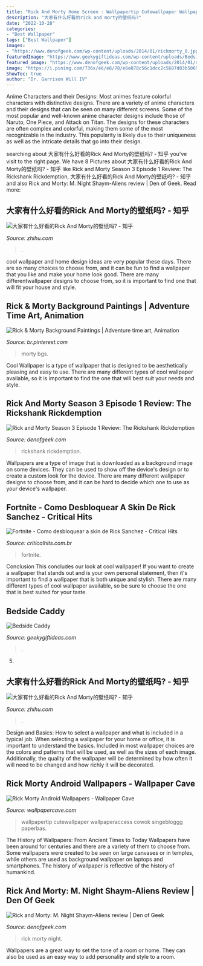 ```yaml
---
title: "Rick And Morty Home Screen : Wallpapertip Cutewallpaper Wallpaperaccess Cowok Singebloggg Paperbas"
description: "大家有什么好看的rick and morty的壁纸吗?"
date: "2022-10-28"
categories:
- "Best Wallpaper"
tags: ["Best Wallpaper"]
images:
- "https://www.denofgeek.com/wp-content/uploads/2014/01/rickmorty_0.jpg?fit=994%2C585"
featuredImage: "https://www.geekygiftideas.com/wp-content/uploads/Bedside-Caddy.jpg"
featured_image: "https://www.denofgeek.com/wp-content/uploads/2014/01/rickmorty_0.jpg?fit=994%2C585"
image: "https://i.pinimg.com/736x/e6/e8/78/e6e878c56c1dcc2c5687d83b50697bb8.jpg"
ShowToc: true
author: "Dr. Garrison Will IV"
---
```



Anime Characters and their Designs: Most animes feature colorful characters with distinctive designs.
There are a variety of anime characters and their designs that can be seen on many different screens. Some of the most popular and well-known anime character designs include those of Naruto, One Piece, and Attack on Titan. The designs for these characters are often complex and colorful, making them some of the most recognizable in the industry. This popularity is likely due to their uniqueness as well as the intricate details that go into their design.

	

		
searching about 大家有什么好看的Rick And Morty的壁纸吗? - 知乎 you've visit to the right page. We have 8 Pictures about 大家有什么好看的Rick And Morty的壁纸吗? - 知乎 like Rick and Morty Season 3 Episode 1 Review: The Rickshank Rickdemption, 大家有什么好看的Rick And Morty的壁纸吗? - 知乎 and also Rick and Morty: M. Night Shaym-Aliens review | Den of Geek. Read more:
		
    
## 大家有什么好看的Rick And Morty的壁纸吗? - 知乎

<img loading=lazy src="https://pic2.zhimg.com/v2-84a420b647e4adba23f405bd8911d1a6_r.jpg" onerror="this.onerror=null;this.src='https://tse4.mm.bing.net/th?id=OIP.hSlR-x8VxzTakpt8Vdtv1QHaQC&amp;pid=15.1';" alt="大家有什么好看的Rick And Morty的壁纸吗? - 知乎">

_Source: zhihu.com_

>. 

	

cool wallpaper and home design ideas are very popular these days. There are so many choices to choose from, and it can be fun to find a wallpaper that you like and make your home look good. There are many differentwallpaper designs to choose from, so it is important to find one that will fit your house and style.

    
## Rick &amp; Morty Background Paintings | Adventure Time Art, Animation

<img loading=lazy src="https://i.pinimg.com/736x/e6/e8/78/e6e878c56c1dcc2c5687d83b50697bb8.jpg" onerror="this.onerror=null;this.src='https://tse3.mm.bing.net/th?id=OIP.W2yzY2Dfsjfmla8-CYgLmgHaEK&amp;pid=15.1';" alt="Rick &amp; Morty Background Paintings | Adventure time art, Animation">

_Source: br.pinterest.com_

>morty bgs. 

	

Cool Wallpaper is a type of wallpaper that is designed to be aesthetically pleasing and easy to use. There are many different types of cool wallpaper available, so it is important to find the one that will best suit your needs and style.

    
## Rick And Morty Season 3 Episode 1 Review: The Rickshank Rickdemption

<img loading=lazy src="https://www.denofgeek.com/wp-content/uploads/2017/04/rick-and-morty-season-3-episode-1-review-the-rickshank-redemption.jpg?fit=1984%2C992" onerror="this.onerror=null;this.src='https://tse2.mm.bing.net/th?id=OIP.ZK2WUToCFnW67QEQCX8vrgHaDt&amp;pid=15.1';" alt="Rick and Morty Season 3 Episode 1 Review: The Rickshank Rickdemption">

_Source: denofgeek.com_

>rickshank rickdemption. 

	

Wallpapers are a type of image that is downloaded as a background image on some devices. They can be used to show off the device's design or to create a custom look for the device. There are many different wallpaper designs to choose from, and it can be hard to decide which one to use as your device's wallpaper.

    
## Fortnite - Como Desbloquear A Skin De Rick Sanchez - Critical Hits

<img loading=lazy src="https://criticalhits.com.br/wp-content/uploads/2021/06/Screenshot_9-1.png" onerror="this.onerror=null;this.src='https://tse3.mm.bing.net/th?id=OIP.Cp6fXm4OnoiEBOP0ZED_LQHaES&amp;pid=15.1';" alt="Fortnite - Como desbloquear a skin de Rick Sanchez - Critical Hits">

_Source: criticalhits.com.br_

>fortnite. 

	

Conclusion
This concludes our look at cool wallpaper! If you want to create a wallpaper that stands out and is your own personal statement, then it's important to find a wallpaper that is both unique and stylish. There are many different types of cool wallpaper available, so be sure to choose the one that is best suited for your taste.

    
## Bedside Caddy

<img loading=lazy src="https://www.geekygiftideas.com/wp-content/uploads/Bedside-Caddy.jpg" onerror="this.onerror=null;this.src='https://tse4.mm.bing.net/th?id=OIP.6WglAlC5S0Vcf92pi7MmjAHaHa&amp;pid=15.1';" alt="Bedside Caddy">

_Source: geekygiftideas.com_

>. 

	

5.

    
## 大家有什么好看的Rick And Morty的壁纸吗? - 知乎

<img loading=lazy src="https://pic4.zhimg.com/v2-98760b695c8bbcddbf60b1270d8a0834_r.jpg?source=1940ef5c" onerror="this.onerror=null;this.src='https://tse2.mm.bing.net/th?id=OIP.mktrUnHBLuU9oIAxl4GKPAHaNa&amp;pid=15.1';" alt="大家有什么好看的Rick And Morty的壁纸吗? - 知乎">

_Source: zhihu.com_

>. 

	

Design and Basics: How to select a wallpaper and what is included in a typical job.
When selecting a wallpaper for your home or office, it is important to understand the basics. Included in most wallpaper choices are the colors and patterns that will be used, as well as the sizes of each image. Additionally, the quality of the wallpaper will be determined by how often it will need to be changed and how richly it will be decorated.

    
## Rick Morty Android Wallpapers - Wallpaper Cave

<img loading=lazy src="https://wallpapercave.com/wp/wp4988558.jpg" onerror="this.onerror=null;this.src='https://tse2.mm.bing.net/th?id=OIP.3IiaMjdR-IF_kxvYZsfDSQHaNK&amp;pid=15.1';" alt="Rick Morty Android Wallpapers - Wallpaper Cave">

_Source: wallpapercave.com_

>wallpapertip cutewallpaper wallpaperaccess cowok singebloggg paperbas. 

	

The History of Wallpapers: From Ancient Times to Today
Wallpapers have been around for centuries and there are a variety of them to choose from. Some wallpapers were created to be seen on large canvases or in temples, while others are used as background wallpaper on laptops and smartphones. The history of wallpaper is reflective of the history of humankind.

    
## Rick And Morty: M. Night Shaym-Aliens Review | Den Of Geek

<img loading=lazy src="https://www.denofgeek.com/wp-content/uploads/2014/01/rickmorty_0.jpg?fit=994%2C585" onerror="this.onerror=null;this.src='https://tse4.mm.bing.net/th?id=OIP.N_1YUyOKwuTNf4SiEjsEyQHaEW&amp;pid=15.1';" alt="Rick and Morty: M. Night Shaym-Aliens review | Den of Geek">

_Source: denofgeek.com_

>rick morty night. 

	

Wallpapers are a great way to set the tone of a room or home. They can also be used as an easy way to add personality and style to a room.

